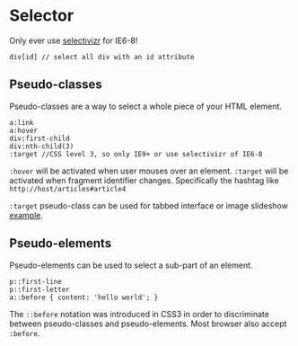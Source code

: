 # Selector

Only ever use [selectivizr](http://selectivizr.com/) for IE6-8!

```
div[id] // select all div with an id attribute
```

## Pseudo-classes

Pseudo-classes are a way to select a whole piece of your HTML element.

```
a:link
a:hover
div:first-child
div:nth-child(3)
:target //CSS level 3, so only IE9+ or use selectivizr of IE6-8
```

`:hover` will be activated when user mouses over an element. `:target` will be activated when fragment identifier changes. Specifically the hashtag like `http://host/articles#article4`

`:target` pseudo-class can be used for tabbed interface or image slideshow [example](http://designshack.net/articles/css/targetcss/).

## Pseudo-elements

Pseudo-elements can be used to select a sub-part of an element.

```
p::first-line
p::first-letter
a::before { content: 'hello world'; }
```

The `::before` notation was introduced in CSS3 in order to discriminate between pseudo-classes and pseudo-elements. Most browser also accept `:before`.

